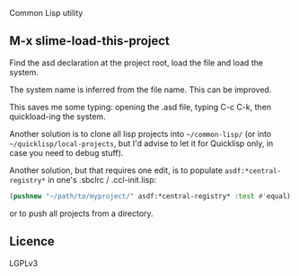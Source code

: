 Common Lisp utility

## M-x slime-load-this-project

Find the asd declaration at the project root, load the file and load
the system.

The system name is inferred from the file name. This can be improved.

This saves me some typing: opening the .asd file, typing C-c C-k, then quickload-ing the system.


Another solution is to clone all lisp projects into `~/common-lisp/` (or into `~/quicklisp/local-projects`, but I'd advise to let it for Quicklisp only, in case you need to debug stuff).

Another solution, but that requires one edit, is to populate
`asdf:*central-registry*` in one's .sbclrc / .ccl-init.lisp:

```lisp
(pushnew "~/path/to/myproject/" asdf:*central-registry* :test #'equal)
```

or to push all projects from a directory.


## Licence

LGPLv3

